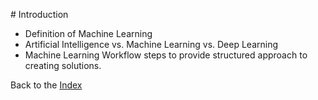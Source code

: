 # Introduction
  * Definition of Machine Learning
  * Artificial Intelligence vs. Machine Learning vs. Deep Learning
  * Machine Learning Workflow steps to provide structured approach to creating solutions.


Back to the [Index](../README.md)

